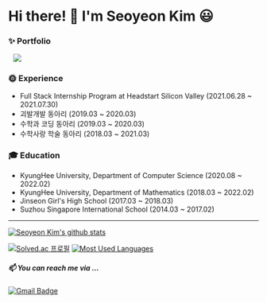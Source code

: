 # Hi there! 👋 I'm Seoyeon Kim :smiley:

### ✨ Portfolio
<a href="https://brawny-client-f03.notion.site/ESTP-17b5e6cf64e2465ca1bfb7793cbd4803"> <img src="https://img.shields.io/badge/Notion-000000?style=flat square&logo=Notion&logoColor=white&link=https://www.notion.so/b2d3658299b64e6b901c7bd0c359f902" style="height : auto; margin-left : 10px; margin-right : 10px;"/> </a>

### 🌞 Experience 
- Full Stack Internship Program at Headstart Silicon Valley (2021.06.28 ~ 2021.07.30)
- 괴발개발 동아리 (2019.03 ~ 2020.03)
- 수학과 코딩 동아리 (2019.03 ~ 2020.03)
- 수학사랑 학술 동아리 (2018.03 ~ 2021.03)

### :mortar_board: Education
- KyungHee University, Department of Computer Science (2020.08 ~ 2022.02)
- KyungHee University, Department of Mathematics (2018.03 ~ 2022.02)
- Jinseon Girl's High School (2017.03 ~ 2018.03)
- Suzhou Singapore International School (2014.03 ~ 2017.02)

<hr>

[![Seoyeon Kim's github stats](https://github-readme-stats.vercel.app/api?username=ksy991018&show_icons=true&theme=radical)](https://github.com/ksy991018/github-readme-stats)
  
[![Solved.ac 프로필](http://mazassumnida.wtf/api/v2/generate_badge?boj=seoyeon1018)](https://solved.ac/seoyeon1018)
[![Most Used Languages](https://github-readme-stats.vercel.app/api/top-langs/?username=ksy991018&layout=compact)](https://github.com/ksy991018/github-readme-stats)

##### 📫 You can reach me via ...
[![Gmail Badge](https://img.shields.io/badge/Gmail-d14836?style=flat-square&logo=Gmail&logoColor=white&link=mailto:2018103585@khu.ac.kr)](mailto:2018103585@khu.ac.kr)


<!--
**ksy991018/ksy991018** is a ✨ _special_ ✨ repository because its `README.md` (this file) appears on your GitHub profile.

Here are some ideas to get you started:

- 🔭 I’m currently working on ...
- 🌱 I’m currently learning ...
- 👯 I’m looking to collaborate on ...
- 🤔 I’m looking for help with ...
- 💬 Ask me about ...
- 📫 How to reach me: ...
- 😄 Pronouns: ...
- ⚡ Fun fact: ...
-->
